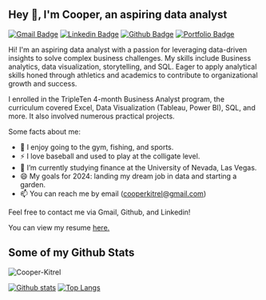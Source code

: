 ## Hey 👋, I'm Cooper, an aspiring data analyst
[![Gmail Badge](https://img.shields.io/badge/-cooperkitrel@gmail.com-c14438?style=flat&logo=Gmail&logoColor=white&link=mailto:cooperkitrel@gmail.com)](mailto:cooperkitrel@gmail.com) 
[![Linkedin Badge](https://img.shields.io/badge/-Cooper-Kitrel-0072b1?style=flat&logo=Linkedin&logoColor=white&link=https://www.linkedin.com/in/Cooper-Kitrel/)](https://www.linkedin.com/in/Cooper-Kitrel/) 
[![Github Badge](https://img.shields.io/badge/-Cooper-Kitrel-grey?style=flat&logo=github&logoColor=white&link=https://github.com/Cooper-Kitrel/)](https://www.github.com/Cooper-Kitrel/) 
 [![Portfolio Badge](https://img.shields.io/badge/portfolio-web-blue?style=flat&link=https://github.com/Cooper-kitrel/Data_Projects_TripleTen/blob/main/README.md/)](https://github.com/Cooper-kitrel/Data_Projects_TripleTen/blob/main/README.md/) <p align='left'> 


Hi! I'm an aspiring data analyst with a passion for leveraging data-driven insights to solve complex business challenges. My skills include Business analytics, data visualization, storytelling, and SQL.
Eager to apply analytical skills honed through athletics and academics to contribute to organizational growth and success.

I enrolled in the TripleTen 4-month Business Analyst program, the curriculum covered Excel, Data Visualization (Tableau, Power BI), SQL, and more. It also involved numerous practical projects.




Some facts about me:
- 👀 I enjoy going to the gym, fishing, and sports.
- ⚡ I love baseball and used to play at the colligate level.
- 🌱 I’m currently studying finance at the University of Nevada, Las Vegas.
- 😄 My goals for 2024: landing my dream job in data and starting a garden.
- 📫 You can reach me by email (cooperkitrel@gmail.com)

Feel free to contact me via Gmail, Github, and Linkedin! </p><p align='left'> You can view my resume <a href='https://docs.google.com/document/d/17kVaZcsVng09_ZEpqzMqPDhQIP21rm8skyw_FffMqXA/edit?usp=sharing ' target=_blank><u>here</u>.</a></p> 
## Some of my Github Stats
<p align=left> <img src=https://komarev.com/ghpvc/?username=Cooper-Kitrel alt=Cooper-Kitrel /> </p>

[![Github stats](https://github-readme-stats.vercel.app/api?username=Cooper-Kitrel&show_icons=true&include_all_commits=true)](https://github.com/Cooper-Kitrel/github-readme-stats)
[![Top Langs](https://github-readme-stats.vercel.app/api/top-langs/?username=Cooper-Kitrel&layout=compact)](https://github.com/Cooper-Kitrel/github-readme-stats)

<!---
Cooper-kitrel/Cooper-kitrel is a ✨ special ✨ repository because its `README.md` (this file) appears on your GitHub profile.
You can click the Preview link to take a look at your changes. 
--->
